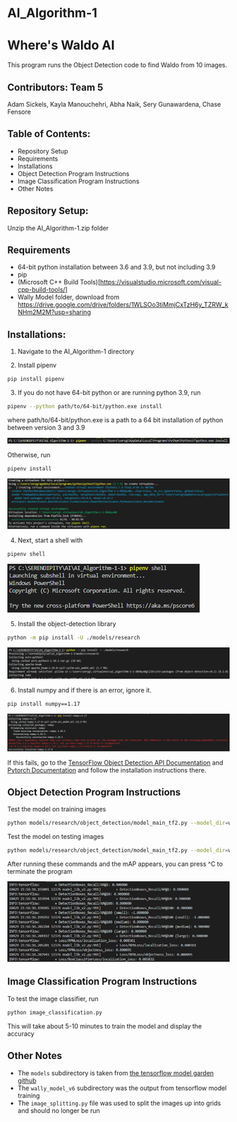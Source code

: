 # AI_Algorithm-1

# Where's Waldo AI 
This program runs the Object Detection code to find Waldo from 10 images. 

## Contributors: Team 5
Adam Sickels, Kayla Manouchehri, Abha Naik, Sery Gunawardena, Chase Fensore

## Table of Contents:
- Repository Setup
- Requirements
- Installations
- Object Detection Program Instructions
- Image Classification Program Instructions
- Other Notes

## Repository Setup:

Unzip the AI_Algorithm-1.zip folder

## Requirements
- 64-bit python installation between 3.6 and 3.9, but not including 3.9
- pip
- (Microsoft C++ Build Tools)[https://visualstudio.microsoft.com/visual-cpp-build-tools/]
- Wally Model folder, download from https://drive.google.com/drive/folders/1WLSOo3tiMmjCxTzH6y_TZRW_kNHm2M2M?usp=sharing

## Installations:
1. Navigate to the AI_Algorithm-1 directory

2. Install pipenv
```bash
pip install pipenv
```

3. If you do not have 64-bit python or are running python 3.9, run
```bash
pipenv --python path/to/64-bit/python.exe install
```
where path/to/64-bit/python.exe is a path to a 64 bit installation of python between version 3 and 3.9

![Path examples](path.PNG)

Otherwise, run
```bash
pipenv install
```
![Virtual Environment](virtualenv.PNG)

4. Next, start a shell with
```bash
pipenv shell
```
![Shell](shell.PNG)

5. Install the object-detection library
```bash
python -m pip install -U ./models/research
```
![Models](models.PNG)

6. Install numpy and if there is an error, ignore it. 
```bash
pip install numpy==1.17
```
![Numpy Installation](numpy.PNG)

If this fails, go to the [TensorFlow Object Detection API Documentation](https://tensorflow-object-detection-api-tutorial.readthedocs.io/en/latest/install.html) and [Pytorch Documentation](https://pytorch.org/get-started/locally/) and follow the installation instructions there.

## Object Detection Program Instructions

Test the model on training images
```bash
python models/research/object_detection/model_main_tf2.py --model_dir=wally_model_v6 --pipeline_config_path=wally_model_v6/pipeline.config --checkpoint_dir=wally_model_v6
```

Test the model on testing images
```bash
python models/research/object_detection/model_main_tf2.py --model_dir=wally_model_v6 --pipeline_config_path=wally_model_v6/pipeline_test.config --checkpoint_dir=wally_model_v6
```
After running these commands and the mAP appears, you can press ^C to terminate the program

![Training and Testing](train.PNG)

## Image Classification Program Instructions
To test the image classifier, run
```bash
python image_classification.py
```
This will take about 5-10 minutes to train the model and display the accuracy

## Other Notes

- The `models` subdirectory is taken from [the tensorflow model garden github](https://github.com/tensorflow/models)
- The `wally_model_v6` subdirectory was the output from tensorflow model training
- The `image_splitting.py` file was used to split the images up into grids and should no longer be run
